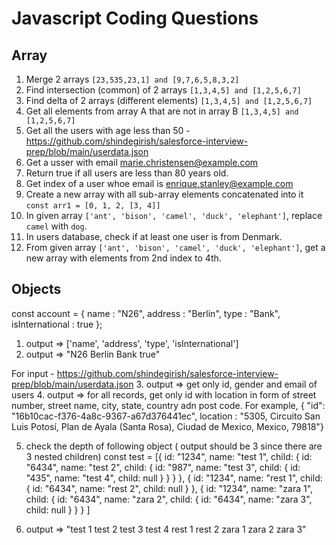 # Javascript Coding Questions

## Array 
1. Merge 2 arrays `[23,535,23,1] and [9,7,6,5,8,3,2]`
2. Find intersection (common) of 2 arrays `[1,3,4,5] and [1,2,5,6,7]`
3. Find delta of 2 arrays (different elements) `[1,3,4,5] and [1,2,5,6,7]`
4. Get all elements from array A that are not in array B `[1,3,4,5] and [1,2,5,6,7]`
5. Get all the users with age less than 50 - https://github.com/shindegirish/salesforce-interview-prep/blob/main/userdata.json
6. Get a usser with email marie.christensen@example.com
7. Return true if all users are less than 80 years old.
8. Get index of a user whoe email is enrique.stanley@example.com
9. Create a new array with all sub-array elements concatenated into it `const arr1 = [0, 1, 2, [3, 4]]`
10. In given array `['ant', 'bison', 'camel', 'duck', 'elephant']`, replace `camel` with `dog`.
11. In users database, check if at least one user is from Denmark.
12. From given array `['ant', 'bison', 'camel', 'duck', 'elephant']`, get a new array with elements from 2nd index to 4th.

## Objects
const account = { name : "N26", address : "Berlin", type : "Bank", isInternational : true };
1. output => ['name', 'address', 'type', 'isInternational']
2. output => "N26 Berlin Bank true"

For input - https://github.com/shindegirish/salesforce-interview-prep/blob/main/userdata.json
3. output => get only id, gender and email of users
4. output => for all records, get only id with location in form of street number, street name, city, state, country adn post code. For example, {  "id": "16b10cac-f376-4a8c-9367-a67d376441ec", location : "5305, Circuito San Luis Potosí, Plan de Ayala (Santa Rosa), Ciudad de Mexico, Mexico, 79818"}

5. check the depth of following object ( output should be 3 since there are 3 nested children)
const test = [{
  id: "1234",
  name: "test 1",
  child: {
      id: "6434",
      name: "test 2",
      child: {
          id: "987",
          name: "test 3",
          child: {
              id: "435",
              name: "test 4",
              child: null
          }
      }
  }
},
{
  id: "1234",
  name: "rest 1",
  child: {
      id: "6434",
      name: "rest 2",
      child: null
  }
},
{
  id: "1234",
  name: "zara 1",
  child: {
      id: "6434",
      name: "zara 2",
      child: {
          id: "6434",
          name: "zara 3",
          child: null
      }
  }
}
]

6. output => "test 1 test 2 test 3 test 4 rest 1 rest 2 zara 1 zara 2 zara 3"
